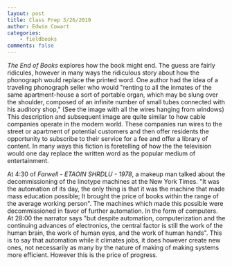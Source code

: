 ```yaml
---
layout: post
title: Class Prep 3/26/2019
author: Edwin Cowart
categories:
    - fieldbooks
comments: false
---
```




*The End of Books* explores how the book might end. The guess are fairly ridicules, however in many ways the ridiculous story about how the phonograph would replace the printed word. One author had the idea of a traveling phonograph seller who would "renting to all the inmates of the same apartment-house a sort of portable organ, which may be slung over the shoulder, composed of an infinite number of small tubes connected with his auditory shop," (See the image with all the wires hanging from windows) This description and subsequent image are quite similar to how cable companies operate in the modern world. These companies run wires to the street or apartment of potential customers and then offer residents the opportunity to subscribe to their service for a fee and offer a library of content. In many ways this fiction is foretelling of how the the television would one day replace the written word as the popular medium of entertainment. 

At 4:30 of *Farwell - ETAOIN SHRDLU - 1978*, a makeup man talked about the decommissioning of the linotype machines at the New York Times.  "It was the automation of its day, the only thing is that it was the machine that made mass education possible; It brought the price of books within the range of the average working person". The machines which made this possible were decommissioned in favor of further automation. In the form of computers. At 28:00 the narrator says "but despite automation, computerization and the continuing advances of electronics, the central factor is still the work of the human brain, the work of human eyes, and the work of human hands". This is to say that automation while it climates jobs, it does however create new ones, not necessarily as many by the nature of making of making systems more efficient. However this is the price of progress.